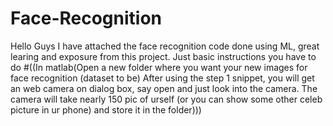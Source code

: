 # Face-Recognition
Hello Guys
I have attached the face recognition code done using ML, great learing and exposure from this project. Just basic instructions you have to do
#((In matlab(Open a new folder where you want your new images for face recognition (dataset to be) After using the step 1 snippet,
 you will get an web camera on dialog box, 
say open and just look into the camera. The camera will take nearly 150 pic of urself 
(or you can show some other celeb picture in ur phone)  and store it in the folder)))
